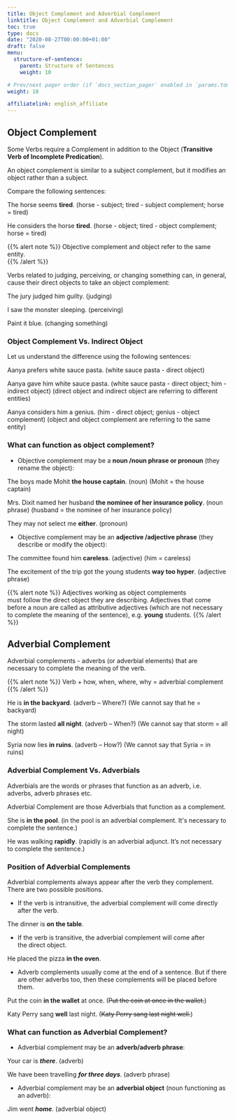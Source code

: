 ```yaml
---
title: Object Complement and Adverbial Complement
linktitle: Object Complement and Adverbial Complement
toc: true
type: docs
date: "2020-08-27T00:00:00+01:00"
draft: false
menu:
  structure-of-sentence:
    parent: Structure of Sentences
    weight: 10

# Prev/next pager order (if `docs_section_pager` enabled in `params.toml`)
weight: 10

affiliatelink: english_affiliate
---
```


## Object Complement

Some Verbs require a Complement in addition to the Object (<strong>Transitive Verb of Incomplete Predication</strong>).

An object complement is similar to a subject complement, but it modifies an object rather than a subject. 

Compare the following sentences:

The horse seems **tired**. (horse - subject; tired - subject complement; horse = tired)

He considers the horse **tired**. (horse - object; tired - object complement; horse = tired)

{{% alert note %}}
Objective complement and object refer to the same entity.  
{{% /alert %}}

Verbs related to judging, perceiving, or changing something can, in general, cause their direct objects to take an object complement:

The jury judged him guilty. (judging)

I saw the monster sleeping. (perceiving)

Paint it blue. (changing something)

### Object Complement Vs. Indirect Object

Let us understand the difference using the following sentences:

Aanya prefers white sauce pasta. (white sauce pasta - direct object)

Aanya gave him white sauce pasta. (white sauce pasta - direct object; him - indirect object)
(direct object and indirect object are referring to different entities)

Aanya considers him a genius. (him - direct object; genius - object complement) 
(object and object complement are referring to the same entity)

### What can function as object complement?

* Objective complement may be a <strong>noun /noun phrase or pronoun</strong> (they rename the object):

The boys made Mohit **the house captain**. (noun)  (Mohit = the house captain)

Mrs. Dixit named her husband **the nominee of her insurance policy**. (noun phrase)
(husband = the nominee of her insurance policy)

They may not select me **either**. (pronoun)

* Objective complement may be an <strong>adjective /adjective phrase</strong> (they describe or modify the object):

The committee found him **careless**. (adjective) (him = careless)

The excitement of the trip got the young students **way too hyper**. (adjective phrase)

{{% alert note %}}
Adjectives working as object complements must follow the direct object they are describing. Adjectives that come before a noun are called as attributive adjectives (which are not necessary to complete the meaning of the sentence), e.g. **young** students.
{{% /alert %}}

## Adverbial Complement

Adverbial complements - adverbs (or adverbial elements) that are necessary to complete the meaning of the verb.

{{% alert note %}}
Verb + how, when, where, why = adverbial complement
{{% /alert %}}

He is **in the backyard**. (adverb – Where?)      (We cannot say that he = backyard)

The storm lasted **all night**. (adverb – When?)     (We cannot say that storm = all night) 

Syria now lies **in ruins**. (adverb – How?)     (We cannot say that Syria = in ruins) 

### Adverbial Complement Vs. Adverbials

Adverbials are the words or phrases that function as an adverb, i.e. adverbs, adverb phrases etc.

Adverbial Complement are those Adverbials that function as a complement. 

She is **in the pool**. (in the pool is an adverbial complement. It's necessary to complete the sentence.)

He was walking **rapidly**. (rapidly is an adverbial adjunct. It’s not necessary to complete the sentence.)

### Position of Adverbial Complements

Adverbial complements always appear after the verb they complement. There are two possible positions. 

* If the verb is intransitive, the adverbial complement will come directly after the verb. 

The dinner is **on the table**. 

* If the verb is transitive, the adverbial complement will come after the direct object.

He placed the pizza **in the oven**. 

* Adverb complements usually come at the end of a sentence. But if there are other adverbs too, then these complements will be placed before them. 

Put the coin **in the wallet** at once. (<s>Put the coin at once in the wallet.</s>)

Katy Perry sang **well** last night. (<s>Katy Perry sang last night well.</s>)

### What can function as Adverbial Complement?

* Adverbial complement may be an <strong>adverb/adverb phrase</strong>: 

Your car is ***there***. (adverb) 

We have been travelling ***for three days***. (adverb phrase) 

* Adverbial complement may be an <strong>adverbial object</strong>  (noun functioning as an adverb): 

Jim went ***home***. (adverbial object)



